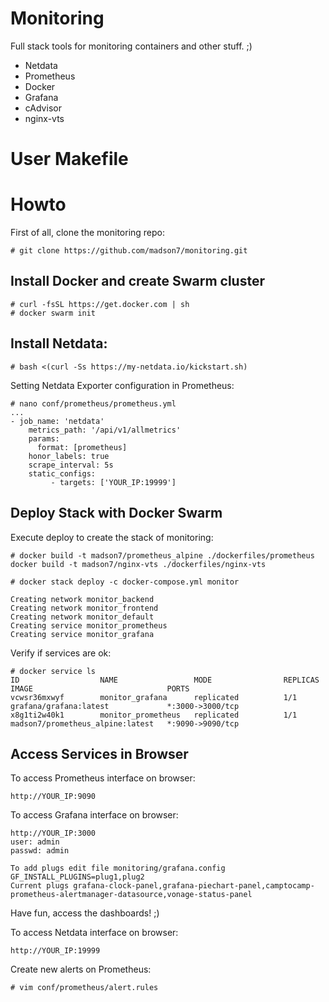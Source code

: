 # Monitoring
Full stack tools for monitoring containers and other stuff. ;)
- Netdata
- Prometheus
- Docker
- Grafana
- cAdvisor
- nginx-vts

# User Makefile

# Howto
First of all, clone the monitoring repo:
```
# git clone https://github.com/madson7/monitoring.git
```

## Install Docker and create Swarm cluster
```
# curl -fsSL https://get.docker.com | sh
# docker swarm init
```

## Install Netdata:
```
# bash <(curl -Ss https://my-netdata.io/kickstart.sh)
```

Setting Netdata Exporter configuration in Prometheus:
```
# nano conf/prometheus/prometheus.yml
...
- job_name: 'netdata'
    metrics_path: '/api/v1/allmetrics'
    params:
      format: [prometheus]
    honor_labels: true
    scrape_interval: 5s
    static_configs:
         - targets: ['YOUR_IP:19999']
```



## Deploy Stack with Docker Swarm

Execute deploy to create the stack of monitoring:
```
# docker build -t madson7/prometheus_alpine ./dockerfiles/prometheus
docker build -t madson7/nginx-vts ./dockerfiles/nginx-vts

# docker stack deploy -c docker-compose.yml monitor

Creating network monitor_backend
Creating network monitor_frontend
Creating network monitor_default
Creating service monitor_prometheus
Creating service monitor_grafana
```

Verify if services are ok:
```
# docker service ls
ID                  NAME                 MODE                REPLICAS            IMAGE                              PORTS
vcwsr36mxwyf        monitor_grafana      replicated          1/1                 grafana/grafana:latest             *:3000->3000/tcp
x8g1ti2w40k1        monitor_prometheus   replicated          1/1                 madson7/prometheus_alpine:latest   *:9090->9090/tcp
```
## Access Services in Browser

To access Prometheus interface on browser:
```
http://YOUR_IP:9090
```

To access Grafana interface on browser:
```
http://YOUR_IP:3000
user: admin
passwd: admin

To add plugs edit file monitoring/grafana.config
GF_INSTALL_PLUGINS=plug1,plug2
Current plugs grafana-clock-panel,grafana-piechart-panel,camptocamp-prometheus-alertmanager-datasource,vonage-status-panel
```
Have fun, access the dashboards! ;)

To access Netdata interface on browser:
```
http://YOUR_IP:19999
```
Create new alerts on Prometheus:
```
# vim conf/prometheus/alert.rules
```
